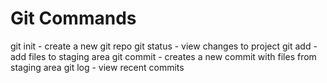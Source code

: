 # Git Commands

git init - create a new git repo
git status - view changes to project
git add - add files to staging area
git commit - creates a new commit with files from staging area
git log - view recent commits


